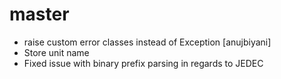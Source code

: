 # master

* raise custom error classes instead of Exception [anujbiyani]
* Store unit name
* Fixed issue with binary prefix parsing in regards to JEDEC
